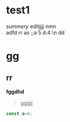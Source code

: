 # test1
*summery*
editjjjj nmn  
adfd  rr
as
;;a 5 d:4
 \n  dd

<i-toc></i-toc>


# gg
## rr  

**fggdhd**
> gggjj
```js
const a=4;
```




